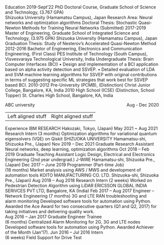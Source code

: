 Education
2019-Sept’22	PhD Doctoral Course, Graduate School of Science and Technology, (3.767 GPA) 		
		Shizuoka University (Hamamatsu Campus), Japan 
Research Area: Neural networks and optimization algorithms 
Doctoral Thesis: Stochastic Quasi-Newton Methods for Training Neural Networks (Submitted)
2017-2019	Master of Engineering, Graduate School of Integrated Science and Technology, (3.975 GPA)
		Shizuoka University (Hamamatsu Campus), Japan 
Graduation Thesis: Study of Nesterov’s Accelerated Quasi-Newton Method
2012-2016	Bachelor of Engineering, Electronics and Communication Engineering, (First Class)
		PES Institute of Technology (South Campus), Visvesvaraya Technological University, India
		Undergraduate Thesis: Brain Computer Interfaces (BCI)
•	Design and implementation of a BCI application based on alpha activity detection and SSVEP.
•	Detailed evaluation of LDA and SVM machine learning algorithms for SSVEP with original contributions in terms of suggesting specific ML strategies that work best for SSVEP based BCI. 
2010-2012	Pre-University (PCMB), (Distinction)
		Christ Junior College, Bangalore, KA, India
2010		High School (ICSE) (Distinction, School Topper)
		St. Charles High School, Bangalore, KA, India

<p style="text-align:left;">
    ABC university
    <span style="float:right;">
        Aug - Dec 2020
    </span>
</p>

<table style="width: 100%;">
  <tr><td>Left aligned stuff</td>
      <td class="alignRight">Right aligned stuff</td></tr>
</table>

Experience
IBM RESEARCH  					  			             Hakozaki, Tokyo, (Japan)
May 2021 ~ Aug 2021		Research Intern
(3 months)			Optimization algorithms for variational quantum eigensolvers (VQE) on Qiskit
SHIZUOKA UNIVERSITY 		     		  	 	     Hamamatsu-shi, Shizuoka Pre., (Japan)
Nov 2019 – Dec 2021		Graduate Research Assistant
				Neural networks, deep learning, optimization algorithms 
Oct 2018 – Feb 2019		Graduate Teaching Assistant
				Logic Design, Electrical and Electronics Engineering (2nd year undergrad.)
J-WIRE  						         		     Hamamatsu-shi, Shizuoka Pre., (Japan)
Dec 2017 – June 2019		Programmer (Part-time Job) 							
(18 months)			Market analysis using AWS / MWS and development of automation tools 
KOITO MANUFACTURING CO. LTD.  				         Shizuoka-shi, Shizuoka Pre., (Japan)
Aug 2018 – Aug 2018		Research Intern
(2 weeks)			Worked on Pedestrian Detection Algorithm using LiDAR
ERICSSON GLOBAL INDIA SERIVCES PVT LTD,  				    Bangalore, KA (India)
Feb 2017 – Aug 2017		Engineer – Network Engineering
(7 months)			3G and LTE RAN troubleshooting and alarm monitoring
				Developed software tools for automation using Python.
Awarded the Ace Award for two consecutive quarters (Q1 and Q2, 2017) for 
taking initiatives and delivering quality work.	 
Aug 2016 – Jan 2017		Graduate Engineer Trainee	 
(6 months)			Centralized Alarm Monitoring for 2G, 3G and LTE nodes
				Developed software tools for automation using Python.
				Awarded Achiever of the Month (Jan’17).
Jun 2016 – Jul 2016		Intern	 
(6 weeks)			Field Support for Drive Test
